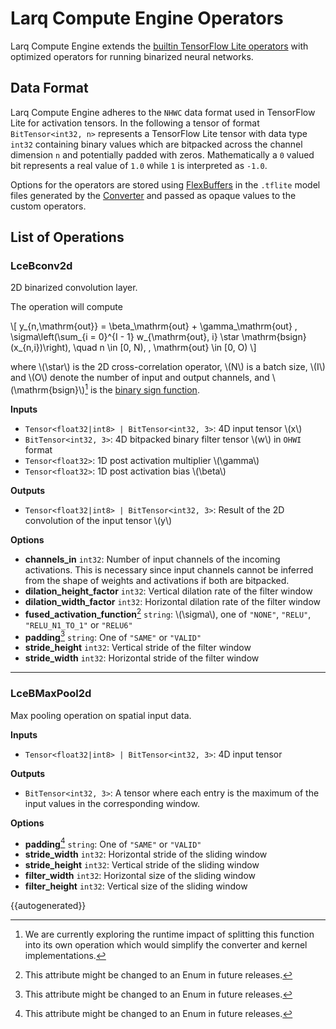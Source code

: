# Larq Compute Engine Operators

Larq Compute Engine extends the [builtin TensorFlow Lite operators](https://www.tensorflow.org/lite/guide/ops_compatibility#tensorflow_lite_operations) with optimized operators for running binarized neural networks.

## Data Format

Larq Compute Engine adheres to the `NHWC` data format used in TensorFlow Lite for activation tensors. In the following a tensor of format `BitTensor<int32, n>` represents a TensorFlow Lite tensor with data type `int32` containing binary values which are bitpacked across the channel dimension `n` and potentially padded with zeros. Mathematically a `0` valued bit represents a real value of `1.0` while `1` is interpreted as `-1.0`.

Options for the operators are stored using [FlexBuffers](https://google.github.io/flatbuffers/flexbuffers.html) in the `.tflite` model files generated by the [Converter](/compute-engine/api/converter/) and passed as opaque values to the custom operators.

## List of Operations

### LceBconv2d

2D binarized convolution layer.

The operation will compute

\\[
y_{n,\mathrm{out}} = \beta_\mathrm{out} + \gamma_\mathrm{out} \, \sigma\left(\sum_{i = 0}^{I - 1} w_{\mathrm{out}, i} \star \mathrm{bsign}(x_{n,i})\right), \quad n \in [0, N), \, \mathrm{out} \in [0, O)
\\]

where \\(\star\\) is the 2D cross-correlation operator, \\(N\\) is a batch size, \\(I\\) and \\(O\\) denote the number of input and output channels, and \\(\mathrm{bsign}\\)[^1] is the [binary sign function](/larq/api/math/#sign-function).

**Inputs**

- `Tensor<float32|int8> | BitTensor<int32, 3>`: 4D input tensor \\(x\\)
- `BitTensor<int32, 3>`: 4D bitpacked binary filter tensor \\(w\\) in `OHWI` format
- `Tensor<float32>`: 1D post activation multiplier \\(\gamma\\)
- `Tensor<float32>`: 1D post activation bias \\(\beta\\)

**Outputs**

- `Tensor<float32|int8> | BitTensor<int32, 3>`: Result of the 2D convolution of the input tensor \\(y\\)

**Options**

- **channels_in** `int32`: Number of input channels of the incoming activations. This is necessary since input channels cannot be inferred from the shape of weights and activations if both are bitpacked.
- **dilation_height_factor** `int32`: Vertical dilation rate of the filter window
- **dilation_width_factor** `int32`: Horizontal dilation rate of the filter window
- **fused_activation_function**[^2] `string`: \\(\sigma\\), one of `"NONE"`, `"RELU"`, `"RELU_N1_TO_1"` or `"RELU6"`
- **padding**[^2] `string`: One of `"SAME"` or `"VALID"`
- **stride_height** `int32`: Vertical stride of the filter window
- **stride_width** `int32`: Horizontal stride of the filter window

---

### LceBMaxPool2d

Max pooling operation on spatial input data.

**Inputs**

- `Tensor<float32|int8> | BitTensor<int32, 3>`: 4D input tensor

**Outputs**

- `BitTensor<int32, 3>`: A tensor where each entry is the maximum of the input values in the corresponding window.

**Options**

- **padding**[^2] `string`: One of `"SAME"` or `"VALID"`
- **stride_width** `int32`: Horizontal stride of the sliding window
- **stride_height** `int32`: Vertical stride of the sliding window
- **filter_width** `int32`: Horizontal size of the sliding window
- **filter_height** `int32`: Vertical size of the sliding window

{{autogenerated}}

[^1]: We are currently exploring the runtime impact of splitting this function into its own operation which would simplify the converter and kernel implementations.
[^2]: This attribute might be changed to an Enum in future releases.

